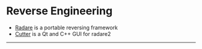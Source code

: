 # Reverse Engineering

* [Radare](https://www.radare.org) is a portable reversing framework
* [Cutter](https://github.com/radareorg/cutter) is a Qt and C++ GUI for radare2

-----
